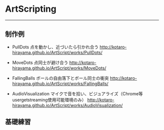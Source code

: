 # ArtScripting
- - -

## 制作例
- PullDots 点を動かし、近づいたら引かれ合う
http://kotaro-hirayama.github.io/ArtScript/works/PullDots/

- MoveDots 点同士が避け合う
http://kotaro-hirayama.github.io/ArtScript/works/MoveDots/

- FallingBalls ボールの自由落下とボール同士の衝突
http://kotaro-hirayama.github.io/ArtScript/works/FallingBalls/

- AudioVisualization マイクで音を拾い、ビジュアライズ（Chrome等usergetstreaming使用可能環境のみ）
http://kotaro-hirayama.github.io/ArtScript/works/AudioVisualization/

## 基礎練習
